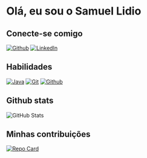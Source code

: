 # Olá, eu sou o Samuel Lidio

## Conecte-se comigo
[![Github](https://img.shields.io/badge/Github-2d2e40?style=for-the-badge&logo=github&logoColor=white)](https://github.com/SamuelLidio)
[![LinkedIn](https://img.shields.io/badge/LinkedIn-0066ff?style=for-the-badge&logo=linkedin&logoColor=white)](https://linkedin.com/in/samuel-lidio)

## Habilidades
[![Java](https://img.shields.io/badge/Java-ED8B00?style=for-the-badge&logo=java&logoColor=white)](https://docs.oracle.com/en/java)
[![Git](https://img.shields.io/badge/Git-ff7400?style=for-the-badge&logo=Git&logoColor=white)](https://git-scm.com/docs/git)
[![Github](https://img.shields.io/badge/Github-2d2e40?style=for-the-badge&logo=github&logoColor=white)](https://docs.github.com/)

## Github stats
![GitHub Stats](https://github-readme-stats.vercel.app/api?username=SamuelLidio&theme=transparent&bg_color=000&border_color=30A3DC&show_icons=true&icon_color=title_color=E94D5F&text_color=b6fcd5&hide_title=true)

## Minhas contribuições
[![Repo Card](https://github-readme-stats.vercel.app/api/pin/?username=SamuelLidio&repo=dio-lab-open-source&bg_color=000&border_color=30A3DC&show_icons=true&icon_color=30A3DC&title_color=E94D5F&text_color=FFF)](https://github.com/SamuelLidio/dio-lab-open-source)
